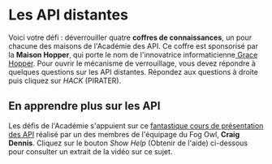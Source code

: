 # Les API distantes

Voici votre défi&nbsp;: déverrouiller quatre **coffres de connaissances**, un pour chacune des maisons de l'Académie des API. Ce coffre est sponsorisé par la **Maison Hopper**, qui porte le nom de l'innovatrice informaticienne[ Grace Hopper](https://en.wikipedia.org/wiki/Grace_Hopper). Pour ouvrir le mécanisme de verrouillage, vous devez répondre à quelques questions sur les API distantes. Répondez aux questions à droite puis cliquez sur *HACK* (PIRATER).

## En apprendre plus sur les API

Les défis de l'Académie s'appuient sur ce [fantastique cours de présentation des API](https://www.youtube.com/watch?v=GZvSYJDk-us) réalisé par un des membres de l'équipage du Fog Owl, **Craig Dennis**. Cliquez sur le bouton *Show Help* (Obtenir de l'aide) ci-dessous pour consulter un extrait de la vidéo sur ce sujet.
